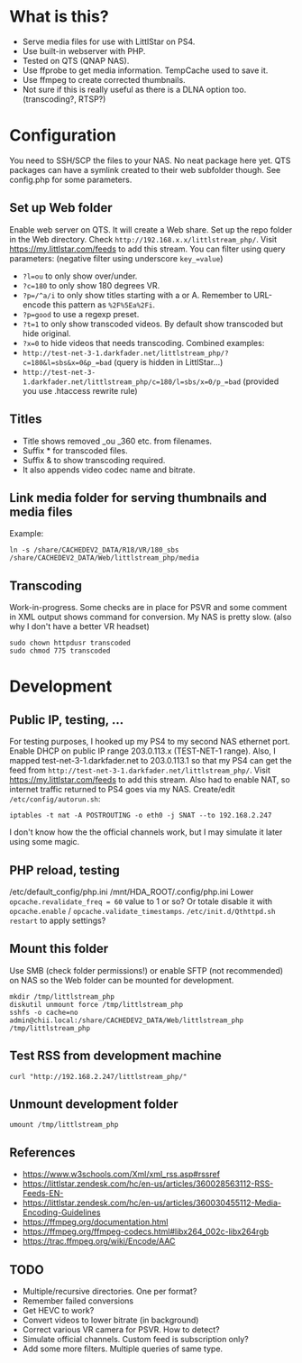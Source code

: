 # What is this?
- Serve media files for use with LittlStar on PS4.
- Use built-in webserver with PHP.
- Tested on QTS (QNAP NAS).
- Use ffprobe to get media information. TempCache used to save it.
- Use ffmpeg to create corrected thumbnails.
- Not sure if this is really useful as there is a DLNA option too. (transcoding?, RTSP?)

# Configuration
You need to SSH/SCP the files to your NAS. No neat package here yet. QTS packages can have a symlink created to their web subfolder though.
See config.php for some parameters.

## Set up Web folder
Enable web server on QTS. It will create a Web share.
Set up the repo folder in the Web directory. Check `http://192.168.x.x/littlstream_php/`.
Visit https://my.littlstar.com/feeds to add this stream.
You can filter using query parameters: (negative filter using underscore `key_=value`)
- `?l=ou` to only show over/under.
- `?c=180` to only show 180 degrees VR.
- `?p=/^a/i` to only show titles starting with a or A. Remember to URL-encode this pattern as `%2F%5Ea%2Fi`.
- `?p=good` to use a regexp preset.
- `?t=1` to only show transcoded videos. By default show transcoded but hide original.
- `?x=0` to hide videos that needs transcoding.
Combined examples:
- `http://test-net-3-1.darkfader.net/littlstream_php/?c=180&l=sbs&x=0&p_=bad`  (query is hidden in LittlStar...)
- `http://test-net-3-1.darkfader.net/littlstream_php/c=180/l=sbs/x=0/p_=bad`  (provided you use .htaccess rewrite rule)

## Titles
- Title shows removed _ou _360 etc. from filenames.
- Suffix * for transcoded files.
- Suffix & to show transcoding required.
- It also appends video codec name and bitrate.

## Link media folder for serving thumbnails and media files
Example:
```
ln -s /share/CACHEDEV2_DATA/R18/VR/180_sbs /share/CACHEDEV2_DATA/Web/littlstream_php/media
```

## Transcoding
Work-in-progress. Some checks are in place for PSVR and some comment in XML output shows command for conversion. My NAS is pretty slow. (also why I don't have a better VR headset)
```
sudo chown httpdusr transcoded
sudo chmod 775 transcoded
```

# Development

## Public IP, testing, ...
For testing purposes, I hooked up my PS4 to my second NAS ethernet port. Enable DHCP on public IP range 203.0.113.x (TEST-NET-1 range).
Also, I mapped test-net-3-1.darkfader.net to 203.0.113.1 so that my PS4 can get the feed from `http://test-net-3-1.darkfader.net/littlstream_php/`.
Visit https://my.littlstar.com/feeds to add this stream.
Also had to enable NAT, so internet traffic returned to PS4 goes via my NAS.
Create/edit `/etc/config/autorun.sh`:
```
iptables -t nat -A POSTROUTING -o eth0 -j SNAT --to 192.168.2.247
```
I don't know how the the official channels work, but I may simulate it later using some magic.

## PHP reload, testing
/etc/default_config/php.ini
/mnt/HDA_ROOT/.config/php.ini
Lower `opcache.revalidate_freq = 60` value to 1 or so? Or totale disable it with `opcache.enable` / `opcache.validate_timestamps`.
`/etc/init.d/Qthttpd.sh restart` to apply settings?

## Mount this folder
Use SMB (check folder permissions!) or enable SFTP (not recommended) on NAS so the Web folder can be mounted for development.
```
mkdir /tmp/littlstream_php
diskutil unmount force /tmp/littlstream_php
sshfs -o cache=no admin@chii.local:/share/CACHEDEV2_DATA/Web/littlstream_php /tmp/littlstream_php
```

## Test RSS from development machine
```
curl "http://192.168.2.247/littlstream_php/"
```

## Unmount development folder
```
umount /tmp/littlstream_php
```

## References
- https://www.w3schools.com/Xml/xml_rss.asp#rssref
- https://littlstar.zendesk.com/hc/en-us/articles/360028563112-RSS-Feeds-EN-
- https://littlstar.zendesk.com/hc/en-us/articles/360030455112-Media-Encoding-Guidelines
- https://ffmpeg.org/documentation.html
- https://ffmpeg.org/ffmpeg-codecs.html#libx264_002c-libx264rgb
- https://trac.ffmpeg.org/wiki/Encode/AAC

## TODO
- Multiple/recursive directories. One per format?
- Remember failed conversions
- Get HEVC to work?
- Convert videos to lower bitrate (in background)
- Correct various VR camera for PSVR. How to detect?
- Simulate official channels. Custom feed is subscription only?
- Add some more filters. Multiple queries of same type.